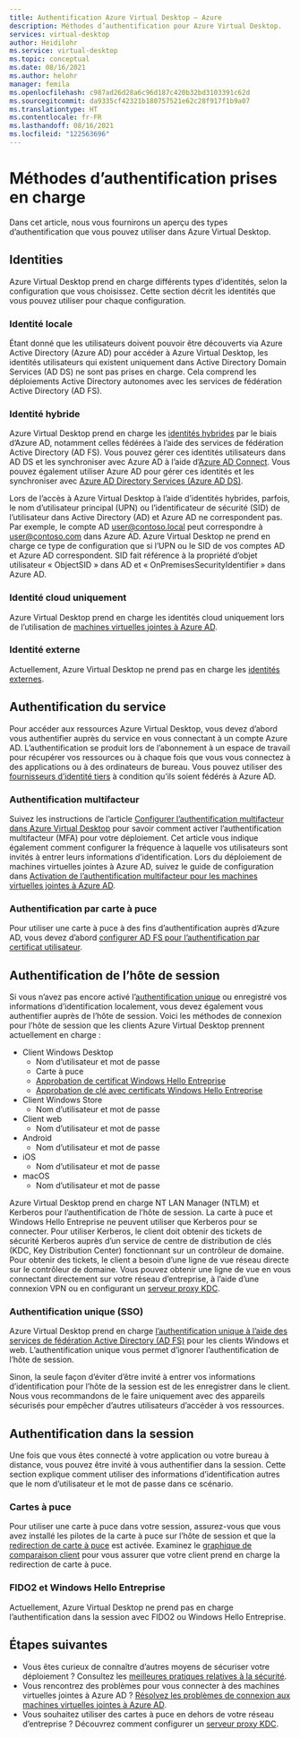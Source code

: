 ```yaml
---
title: Authentification Azure Virtual Desktop – Azure
description: Méthodes d’authentification pour Azure Virtual Desktop.
services: virtual-desktop
author: Heidilohr
ms.service: virtual-desktop
ms.topic: conceptual
ms.date: 08/16/2021
ms.author: helohr
manager: femila
ms.openlocfilehash: c987ad26d28a6c96d187c420b32bd3103391c62d
ms.sourcegitcommit: da9335cf42321b180757521e62c28f917f1b9a07
ms.translationtype: HT
ms.contentlocale: fr-FR
ms.lasthandoff: 08/16/2021
ms.locfileid: "122563696"
---
```

# <a name="supported-authentication-methods"></a>Méthodes d’authentification prises en charge

Dans cet article, nous vous fournirons un aperçu des types d’authentification que vous pouvez utiliser dans Azure Virtual Desktop.

## <a name="identities"></a>Identities

Azure Virtual Desktop prend en charge différents types d’identités, selon la configuration que vous choisissez. Cette section décrit les identités que vous pouvez utiliser pour chaque configuration.

### <a name="on-premise-identity"></a>Identité locale

Étant donné que les utilisateurs doivent pouvoir être découverts via Azure Active Directory (Azure AD) pour accéder à Azure Virtual Desktop, les identités utilisateurs qui existent uniquement dans Active Directory Domain Services (AD DS) ne sont pas prises en charge. Cela comprend les déploiements Active Directory autonomes avec les services de fédération Active Directory (AD FS).

### <a name="hybrid-identity"></a>Identité hybride

Azure Virtual Desktop prend en charge les [identités hybrides](../active-directory/hybrid/whatis-hybrid-identity.md) par le biais d’Azure AD, notamment celles fédérées à l’aide des services de fédération Active Directory (AD FS). Vous pouvez gérer ces identités utilisateurs dans AD DS et les synchroniser avec Azure AD à l’aide d’[Azure AD Connect](../active-directory/hybrid/whatis-azure-ad-connect.md). Vous pouvez également utiliser Azure AD pour gérer ces identités et les synchroniser avec [Azure AD Directory Services (Azure AD DS)](../active-directory-domain-services/overview.md).

Lors de l’accès à Azure Virtual Desktop à l’aide d’identités hybrides, parfois, le nom d’utilisateur principal (UPN) ou l’identificateur de sécurité (SID) de l’utilisateur dans Active Directory (AD) et Azure AD ne correspondent pas. Par exemple, le compte AD user@contoso.local peut correspondre à user@contoso.com dans Azure AD. Azure Virtual Desktop ne prend en charge ce type de configuration que si l’UPN ou le SID de vos comptes AD et Azure AD correspondent. SID fait référence à la propriété d’objet utilisateur « ObjectSID » dans AD et « OnPremisesSecurityIdentifier » dans Azure AD.

### <a name="cloud-only-identity"></a>Identité cloud uniquement

Azure Virtual Desktop prend en charge les identités cloud uniquement lors de l’utilisation de [machines virtuelles jointes à Azure AD](deploy-azure-ad-joined-vm.md).

### <a name="external-identity"></a>Identité externe

Actuellement, Azure Virtual Desktop ne prend pas en charge les [identités externes](../active-directory/external-identities/index.yml).

## <a name="service-authentication"></a>Authentification du service

Pour accéder aux ressources Azure Virtual Desktop, vous devez d’abord vous authentifier auprès du service en vous connectant à un compte Azure AD. L’authentification se produit lors de l’abonnement à un espace de travail pour récupérer vos ressources ou à chaque fois que vous vous connectez à des applications ou à des ordinateurs de bureau. Vous pouvez utiliser des [fournisseurs d’identité tiers](../active-directory/devices/azureadjoin-plan.md#federated-environment) à condition qu’ils soient fédérés à Azure AD.

### <a name="multifactor-authentication"></a>Authentification multifacteur

Suivez les instructions de l’article [Configurer l’authentification multifacteur dans Azure Virtual Desktop](set-up-mfa.md) pour savoir comment activer l’authentification multifacteur (MFA) pour votre déploiement. Cet article vous indique également comment configurer la fréquence à laquelle vos utilisateurs sont invités à entrer leurs informations d’identification. Lors du déploiement de machines virtuelles jointes à Azure AD, suivez le guide de configuration dans [Activation de l’authentification multifacteur pour les machines virtuelles jointes à Azure AD](deploy-azure-ad-joined-vm.md#enabling-mfa-for-azure-ad-joined-vms).

### <a name="smart-card-authentication"></a>Authentification par carte à puce

Pour utiliser une carte à puce à des fins d’authentification auprès d’Azure AD, vous devez d’abord [configurer AD FS pour l’authentification par certificat utilisateur](/windows-server/identity/ad-fs/operations/configure-user-certificate-authentication).

## <a name="session-host-authentication"></a>Authentification de l’hôte de session

Si vous n’avez pas encore activé l’[authentification unique](#single-sign-on-sso) ou enregistré vos informations d’identification localement, vous devez également vous authentifier auprès de l’hôte de session. Voici les méthodes de connexion pour l’hôte de session que les clients Azure Virtual Desktop prennent actuellement en charge :

- Client Windows Desktop
    - Nom d’utilisateur et mot de passe
    - Carte à puce
    - [Approbation de certificat Windows Hello Entreprise](/windows/security/identity-protection/hello-for-business/hello-hybrid-cert-trust)
    - [Approbation de clé avec certificats Windows Hello Entreprise](/windows/security/identity-protection/hello-for-business/hello-deployment-rdp-certs)
- Client Windows Store
    - Nom d’utilisateur et mot de passe
- Client web
    - Nom d’utilisateur et mot de passe
- Android
    - Nom d’utilisateur et mot de passe
- iOS
    - Nom d’utilisateur et mot de passe
- macOS
    - Nom d’utilisateur et mot de passe

Azure Virtual Desktop prend en charge NT LAN Manager (NTLM) et Kerberos pour l’authentification de l’hôte de session. La carte à puce et Windows Hello Entreprise ne peuvent utiliser que Kerberos pour se connecter. Pour utiliser Kerberos, le client doit obtenir des tickets de sécurité Kerberos auprès d’un service de centre de distribution de clés (KDC, Key Distribution Center) fonctionnant sur un contrôleur de domaine. Pour obtenir des tickets, le client a besoin d’une ligne de vue réseau directe sur le contrôleur de domaine. Vous pouvez obtenir une ligne de vue en vous connectant directement sur votre réseau d’entreprise, à l’aide d’une connexion VPN ou en configurant un [serveur proxy KDC](key-distribution-center-proxy.md).

### <a name="single-sign-on-sso"></a>Authentification unique (SSO)

Azure Virtual Desktop prend en charge [l’authentification unique à l’aide des services de fédération Active Directory (AD FS)](configure-adfs-sso.md) pour les clients Windows et web. L’authentification unique vous permet d’ignorer l’authentification de l’hôte de session.

Sinon, la seule façon d’éviter d’être invité à entrer vos informations d’identification pour l’hôte de la session est de les enregistrer dans le client. Nous vous recommandons de le faire uniquement avec des appareils sécurisés pour empêcher d’autres utilisateurs d’accéder à vos ressources.

## <a name="in-session-authentication"></a>Authentification dans la session

Une fois que vous êtes connecté à votre application ou votre bureau à distance, vous pouvez être invité à vous authentifier dans la session. Cette section explique comment utiliser des informations d’identification autres que le nom d’utilisateur et le mot de passe dans ce scénario.

### <a name="smart-cards"></a>Cartes à puce

Pour utiliser une carte à puce dans votre session, assurez-vous que vous avez installé les pilotes de la carte à puce sur l’hôte de session et que la [redirection de carte à puce](configure-device-redirections.md#smart-card-redirection) est activée. Examinez le [graphique de comparaison client](/windows-server/remote/remote-desktop-services/clients/remote-desktop-app-compare#other-redirection-devices-etc) pour vous assurer que votre client prend en charge la redirection de carte à puce.

### <a name="fido2-and-windows-hello-for-business"></a>FIDO2 et Windows Hello Entreprise

Actuellement, Azure Virtual Desktop ne prend pas en charge l’authentification dans la session avec FIDO2 ou Windows Hello Entreprise.

## <a name="next-steps"></a>Étapes suivantes

- Vous êtes curieux de connaître d’autres moyens de sécuriser votre déploiement ? Consultez les [meilleures pratiques relatives à la sécurité](security-guide.md).
- Vous rencontrez des problèmes pour vous connecter à des machines virtuelles jointes à Azure AD ? [Résolvez les problèmes de connexion aux machines virtuelles jointes à Azure AD](troubleshoot-azure-ad-connections.md).
- Vous souhaitez utiliser des cartes à puce en dehors de votre réseau d’entreprise ? Découvrez comment configurer un [serveur proxy KDC](key-distribution-center-proxy.md).
